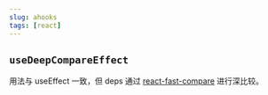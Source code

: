 ```yaml
---
slug: ahooks
tags: [react]
---
```


## `useDeepCompareEffect`
用法与 useEffect 一致，但 deps 通过 [react-fast-compare](https://www.npmjs.com/package/react-fast-compare) 进行深比较。